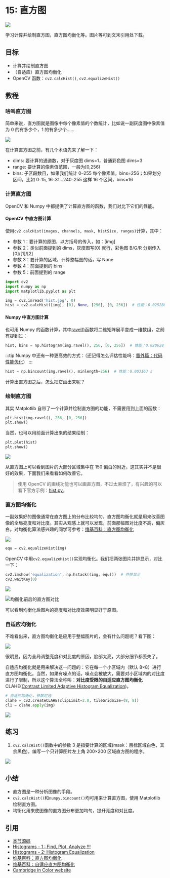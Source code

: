 # 15: 直方图

![](http://cos.codec.wang/cv2_understand_histogram.jpg)

学习计算并绘制直方图，直方图均衡化等。图片等可到文末引用处下载。

## 目标

- 计算并绘制直方图
- （自适应）直方图均衡化
- OpenCV 函数：`cv2.calcHist()`, `cv2.equalizeHist()`

## 教程

### 啥叫直方图

简单来说，直方图就是图像中每个像素值的个数统计，比如说一副灰度图中像素值为 0 的有多少个，1 的有多少个……

![](http://cos.codec.wang/cv2_understand_histogram.jpg)

在计算直方图之前，有几个术语先来了解一下：

- dims: 要计算的通道数，对于灰度图 dims=1，普通彩色图 dims=3
- range: 要计算的像素值范围，一般为\[0,256\)
- bins: 子区段数目，如果我们统计 0`~`255 每个像素值，bins=256；如果划分区间，比如 0`~`15, 16`~`31…240`~`255 这样 16 个区间，bins=16

### 计算直方图

OpenCV 和 Numpy 中都提供了计算直方图的函数，我们对比下它们的性能。

#### OpenCV 中直方图计算

使用`cv2.calcHist(images, channels, mask, histSize, ranges)`计算，其中：

- 参数 1：要计算的原图，以方括号的传入，如：\[img\]
- 参数 2：类似前面提到的 dims，灰度图写\[0\] 就行，彩色图 B/G/R 分别传入\[0\]/\[1\]/\[2\]
- 参数 3：要计算的区域，计算整幅图的话，写 None
- 参数 4：前面提到的 bins
- 参数 5：前面提到的 range

```python
import cv2
import numpy as np
import matplotlib.pyplot as plt

img = cv2.imread('hist.jpg', 0)
hist = cv2.calcHist([img], [0], None, [256], [0, 256])  # 性能：0.025288 s
```

#### Numpy 中直方图计算

也可用 Numpy 的函数计算，其中[ravel\(\)](https://docs.scipy.org/doc/numpy/reference/generated/numpy.ravel.html)函数将二维矩阵展平变成一维数组，之前有提到过：

```python
hist, bins = np.histogram(img.ravel(), 256, [0, 256])  # 性能：0.020628 s
```

:::tip
Numpy 中还有一种更高效的方式：（还记得怎么评估性能吗：[番外篇：代码性能优化](../start/extra-01-code-optimization/)）
:::

```python
hist = np.bincount(img.ravel(), minlength=256)  # 性能：0.003163 s
```

计算出直方图之后，怎么把它画出来呢？

### 绘制直方图

其实 Matplotlib 自带了一个计算并绘制直方图的功能，不需要用到上面的函数：

```python
plt.hist(img.ravel(), 256, [0, 256])
plt.show()
```

当然，也可以用前面计算出来的结果绘制：

```python
plt.plot(hist)
plt.show()
```

![](http://cos.codec.wang/cv2_calc_draw_histogram.jpg)

从直方图上可以看到图片的大部分区域集中在 150 偏白的附近，这其实并不是很好的效果，下面我们来看看如何改善它。

> 使用 OpenCV 的画线功能也可以画直方图，不过太麻烦了，有兴趣的可以看下官方示例：[hist.py](https://github.com/opencv/opencv/blob/master/samples/python/hist.py)。

### 直方图均衡化

一副效果好的图像通常在直方图上的分布比较均匀，直方图均衡化就是用来改善图像的全局亮度和对比度。其实从观感上就可以发现，前面那幅图对比度不高，偏灰白。对均衡化算法感兴趣的同学可参考：[维基百科：直方图均衡化](https://zh.wikipedia.org/wiki/%E7%9B%B4%E6%96%B9%E5%9B%BE%E5%9D%87%E8%A1%A1%E5%8C%96)

![](http://cos.codec.wang/cv2_understand_histogram_equalization.jpg)

```python
equ = cv2.equalizeHist(img)
```

OpenCV 中用`cv2.equalizeHist()`实现均衡化。我们把两张图片并排显示，对比一下：

```python
cv2.imshow('equalization', np.hstack((img, equ)))  # 并排显示
cv2.waitKey(0)
```

![](http://cos.codec.wang/cv2_before_after_equalization.jpg)

![均衡化前后的直方图对比](http://cos.codec.wang/cv2_before_after_equalization_histogram.jpg)

可以看到均衡化后图片的亮度和对比度效果明显好于原图。

### 自适应均衡化

不难看出来，直方图均衡化是应用于整幅图片的，会有什么问题呢？看下图：

![](http://cos.codec.wang/cv2_understand_adaptive_histogram.jpg)

很明显，因为全局调整亮度和对比度的原因，脸部太亮，大部分细节都丢失了。

自适应均衡化就是用来解决这一问题的：它在每一个小区域内（默认 8×8）进行直方图均衡化。当然，如果有噪点的话，噪点会被放大，需要对小区域内的对比度进行了限制，所以这个算法全称叫：**对比度受限的自适应直方图均衡化**CLAHE\([Contrast Limited Adaptive Histogram Equalization](https://en.wikipedia.org/wiki/Adaptive_histogram_equalization)\)。

```python
# 自适应均衡化，参数可选
clahe = cv2.createCLAHE(clipLimit=2.0, tileGridSize=(8, 8))
cl1 = clahe.apply(img)
```

![](http://cos.codec.wang/cv2_adaptive_histogram.jpg)

## 练习

1. `cv2.calcHist()`函数中的参数 3 是指要计算的区域\(mask：目标区域白色，其余黑色\)，编写一个只计算图片左上角 200×200 区域直方图的程序。

![](http://cos.codec.wang/cv2_histogram_mask.jpg)

## 小结

- 直方图是一种分析图像的手段。
- `cv2.calcHist()`和`numpy.bincount()`均可用来计算直方图，使用 Matplotlib 绘制直方图。
- 均衡化用来使图像的直方图分布更加均匀，提升亮度和对比度。

## 引用

- [本节源码](https://github.com/codecwang/OpenCV-Python-Tutorial/tree/master/15-Histograms)
- [Histograms - 1 : Find, Plot, Analyze !!!](https://opencv-python-tutroals.readthedocs.io/en/latest/py_tutorials/py_imgproc/py_histograms/py_histogram_begins/py_histogram_begins.html#histograms-getting-started)
- [Histograms - 2: Histogram Equalization](http://opencv-python-tutroals.readthedocs.io/en/latest/py_tutorials/py_imgproc/py_histograms/py_histogram_equalization/py_histogram_equalization.html#histogram-equalization)
- [维基百科：直方图均衡化](https://zh.wikipedia.org/wiki/%E7%9B%B4%E6%96%B9%E5%9B%BE%E5%9D%87%E8%A1%A1%E5%8C%96)
- [维基百科：自适应直方图均衡化](https://en.wikipedia.org/wiki/Adaptive_histogram_equalization)
- [Cambridge in Color website](http://www.cambridgeincolour.com/tutorials/histograms1.htm)
